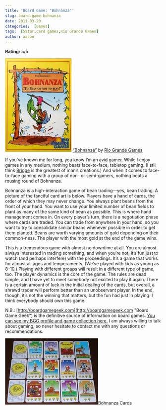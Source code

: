 ```yaml
---
title: 'Board Game: "Bohnanza"'
slug: board-game-bohnanza
date: 2011-03-20
categories:  [Games]
tags:  [5star,card games,Rio Grande Games]
author: aaron
---
```


**Rating:** 5/5

[![](box-214x300.jpg "Bohnanza Box")](http://boardgamegeek.com/boardgame/11/bohnanza "BoardGameGeek.com") [“Bohnanza”](http://boardgamegeek.com/image/69366/bohnanza "BoardGameGeek.com") by [Rio Grande Games](http://www.riograndegames.com/games.html?id=36 "Rio Grande Games")

If you’ve known me for long, you know I’m an avid gamer. While I enjoy games in any medium, nothing beats face-to-face, tabletop gaming. (I still think [Bridge](http://en.wikipedia.org/wiki/Duplicate_bridge "Wikipedia Entry") is the greatest of man’s creations.) And when it comes to face-to-face gaming with a group of non- or semi-gamers, nothing beats a rousing round of Bohnanza.

Bohnanza is a high-interaction game of bean trading—yes, bean trading. A picture of the fanciful card art is below. Players have a hand of cards, the order of which they may never change. You always plant beans from the front of your hand. You want to use your limited number of bean fields to plant as many of the same kind of bean as possible. This is where hand management comes in. On every player’s turn, there is a negotiation phase where cards are traded. You can trade from anywhere in your hand, so you want to try to consolidate similar beans whenever possible in order to get them planted. Beans are worth varying amounts of gold depending on their common-ness. The player with the most gold at the end of the game wins.

This is a tremendous game with almost no downtime at all. You are almost always interested in trading something, and when you’re not, it’s fun just to watch (and perhaps interfere) with the proceedings. It’s a game that works for almost all ages and temperaments. (We’ve played with kids as young as 8–10.) Playing with different groups will result in a different type of game, too. The player dynamics is the core of the game. The rules are dead simple, and I have yet to meet somebody not excited to play it again. There is a certain amount of luck in the initial dealing of the cards, but overall, a shrewd trader will perform better than an unobservant player. In the end, though, it’s not the winning that matters, but the fun had just in playing. I think everybody should own this game.

N.B.: [http://boardgamegeek.com](http://boardgamegeek.com "Board Game Geek") is the definitive source of information on board games. [You can see my BGG profile and game collection here.](http://boardgamegeek.com/collection/user/Striton) I am always willing to talk about gaming, so never hesitate to contact me with any questions or recommendations.

[![Bohnanza Cards](cards-300x213.jpg "Bohnanza Cards")](cards.jpg)Bohnanza Cards
